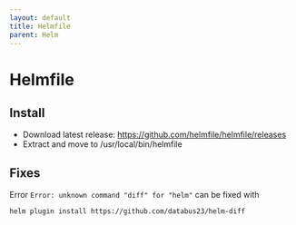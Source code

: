 ```yaml
---
layout: default
title: Helmfile
parent: Helm
---
```


# Helmfile

## Install

* Download latest release: <https://github.com/helmfile/helmfile/releases>
* Extract and move to /usr/local/bin/helmfile

## Fixes

Error `Error: unknown command "diff" for "helm"` can be fixed with

```bash
helm plugin install https://github.com/databus23/helm-diff
```
